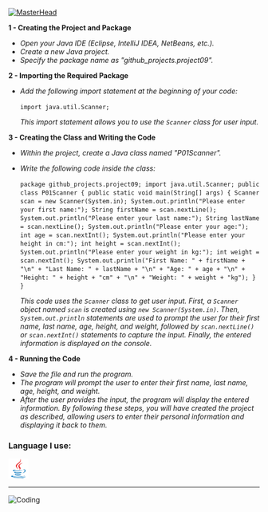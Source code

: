 [![MasterHead](https://repository-images.githubusercontent.com/588181932/e36ec678-7984-4cdd-8e4c-a3932772ff8e)](https://meryemkolbasar.io)


**1 - Creating the Project and Package**

* _Open your Java IDE (Eclipse, IntelliJ IDEA, NetBeans, etc.)._
* _Create a new Java project._
* _Specify the package name as "github_projects.project09"._

**2 - Importing the Required Package**

* _Add the following import statement at the beginning of your code:_
  
  `import java.util.Scanner;`

  _This import statement allows you to use the `Scanner` class for user input._

**3 - Creating the Class and Writing the Code**

* _Within the project, create a Java class named "P01Scanner"._
* _Write the following code inside the class:_
  
  `package github_projects.project09;
import java.util.Scanner;
public class P01Scanner {
    public static void main(String[] args) {
        Scanner scan = new Scanner(System.in);
        System.out.println("Please enter your first name:");
        String firstName = scan.nextLine();
        System.out.println("Please enter your last name:");
        String lastName = scan.nextLine();
        System.out.println("Please enter your age:");
        int age = scan.nextInt();
        System.out.println("Please enter your height in cm:");
        int height = scan.nextInt();
        System.out.println("Please enter your weight in kg:");
        int weight = scan.nextInt();
        System.out.println("First Name: " + firstName + "\n" + "Last Name: " + lastName + "\n" + "Age: " + age + "\n" +
                "Height: " + height + "cm" + "\n" + "Weight: " + weight + "kg");
    } } `

  _This code uses the `Scanner` class to get user input. First, a `Scanner` object named `scan` is created using `new Scanner(System.in)`._
  _Then, `System.out.println` statements are used to prompt the user for their first name, last name, age, height, and weight, followed by `scan.nextLine()` or `scan.nextInt()` statements to capture the input.
  Finally, the entered information is displayed on the console._
  
**4 - Running the Code**

* _Save the file and run the program._
* _The program will prompt the user to enter their first name, last name, age, height, and weight._
* _After the user provides the input, the program will display the entered information._
 _By following these steps, you will have created the project as described, allowing users to enter their personal information and displaying it back to them._

### Language I use:

<a href="https://www.java.com" target="_blank" rel="noreferrer"> <img src="https://raw.githubusercontent.com/devicons/devicon/master/icons/java/java-original.svg" alt="java" width="40" height="40"/> </a>

***

<img align="center" alt="Coding" width="1000" src="https://cdn.kibrispdr.org/data/1796/the-end-gif-7.gif">










  
